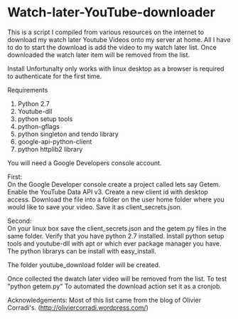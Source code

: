 Watch-later-YouTube-downloader
==============================

This is a script I compiled from various resources on the internet to download my watch later Youtube Videos onto my server at home.  All I have to do to start the download is add the video to my watch later list.  Once downloaded the watch later item will be removed from the list.

Install
Unfortunalty only works with linux desktop as a browser is required to authenticate for the first time.

Requirements<br>
1.  Python 2.7<br>
2.  Youtube-dll<br>
3.  python setup tools<br>
3.  python-gflags<br>
4.  python singleton and tendo library<br>
4.  google-api-python-client<br>
5.  python httplib2 library<br>

You will need a Google Developers console account.

First:<br>
On the Google Developer console create a project called lets say Getem.   Enable the YouTube Data API v3.   Create a new client id with desktop access.   Download the file into a folder on the user home folder where you would like to save your video.  Save it as client_secrets.json. 

Second:<br>
On your linux box save the client_secrets.json and the getem.py files in the same folder.
Verify that you have python 2.7 installed.
Install python setup tools and youtube-dll with apt or which ever package manager you have.
The python librarys can be install with easy_install.

The folder youtube_download folder will be created.

Once collected the dwatch later video will be removed from the list.
To test "python getem.py"
To automated the download action set it as a cronjob.

Acknowledgements:
Most of this list came from the blog of Olivier Corradi's. (http://oliviercorradi.wordpress.com/)

